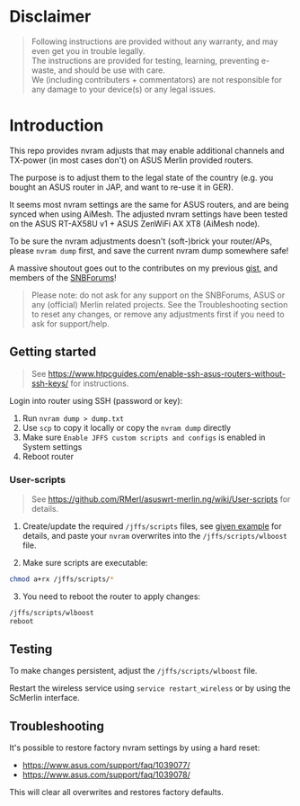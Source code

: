 # Disclaimer

> Following instructions are provided without any warranty, and may even get you in trouble legally.<br>
> The instructions are provided for testing, learning, preventing e-waste, and should be use with care.<br>
> We (including contributers + commentators) are not responsible for any damage to your device(s) or any legal issues.

# Introduction

This repo provides nvram adjusts that may enable additional channels and TX-power (in most cases don't) on ASUS Merlin provided routers.

The purpose is to adjust them to the legal state of the country (e.g. you bought an ASUS router in JAP, and want to re-use it in GER).

It seems most nvram settings are the same for ASUS routers, and are being synced when using AiMesh.
The adjusted nvram settings have been tested on the ASUS RT-AX58U v1 + ASUS ZenWiFi AX XT8 (AiMesh node).

To be sure the nvram adjustments doesn't (soft-)brick your router/APs, please `nvram dump` first, and save the current nvram dump somewhere safe!

A massive shoutout goes out to the contributes on my previous [gist](https://gist.github.com/francoism90/3dede7973354d067c41bff5e54203fe9/), and members of the [SNBForums](https://www.snbforums.com/)!

> Please note: do not ask for any support on the SNBForums, ASUS or any (official) Merlin related projects. See the Troubleshooting section to reset any changes, or remove any adjustments first if you need to ask for support/help.

## Getting started

> See https://www.htpcguides.com/enable-ssh-asus-routers-without-ssh-keys/ for instructions.

Login into router using SSH (password or key):

1. Run `nvram dump > dump.txt`
2. Use `scp` to copy it locally or copy the `nvram dump` directly
3. Make sure `Enable JFFS custom scripts and configs` is enabled in System settings
4. Reboot router

### User-scripts

> See https://github.com/RMerl/asuswrt-merlin.ng/wiki/User-scripts for details.

1. Create/update the required `/jffs/scripts` files, see [given example](https://github.com/francoism90/asus-router/tree/main/jffs/scripts) for details, and paste your `nvram` overwrites into the `/jffs/scripts/wlboost` file.

2. Make sure scripts are executable:

```bash
chmod a+rx /jffs/scripts/*
```

3. You need to reboot the router to apply changes:

```sh
/jffs/scripts/wlboost
reboot
```

## Testing

To make changes persistent, adjust the `/jffs/scripts/wlboost` file.

Restart the wireless service using `service restart_wireless` or by using the ScMerlin interface.

## Troubleshooting

It's possible to restore factory nvram settings by using a hard reset:
- https://www.asus.com/support/faq/1039077/
- https://www.asus.com/support/faq/1039078/

This will clear all overwrites and restores factory defaults.
